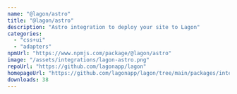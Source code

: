 ```yaml
---
name: "@lagon/astro"
title: "@lagon/astro"
description: "Astro integration to deploy your site to Lagon"
categories:
  - "css+ui"
  - "adapters"
npmUrl: "https://www.npmjs.com/package/@lagon/astro"
image: "/assets/integrations/lagon-astro.png"
repoUrl: "https://github.com/lagonapp/lagon"
homepageUrl: "https://github.com/lagonapp/lagon/tree/main/packages/integrations/astro"
downloads: 38
---
```

